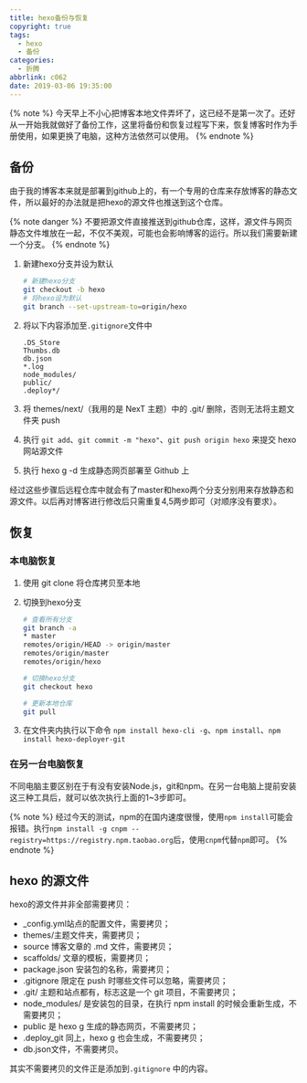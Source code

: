 ```yaml
---
title: hexo备份与恢复
copyright: true
tags:
  - hexo
  - 备份
categories:
  - 折腾
abbrlink: c062
date: 2019-03-06 19:35:00
---
```


{% note %}
今天早上不小心把博客本地文件弄坏了，这已经不是第一次了。还好从一开始我就做好了备份工作，这里将备份和恢复过程写下来，恢复博客时作为手册使用，如果更换了电脑，这种方法依然可以使用。
{% endnote %}
<!--more-->

## 备份

由于我的博客本来就是部署到github上的，有一个专用的仓库来存放博客的静态文件，所以最好的办法就是把hexo的源文件也推送到这个仓库。

{% note danger %}
不要把源文件直接推送到github仓库，这样，源文件与网页静态文件堆放在一起，不仅不美观，可能也会影响博客的运行。所以我们需要新建一个分支。
{% endnote %}

1. 新建hexo分支并设为默认

    ```bash
    # 新建hexo分支
    git checkout -b hexo
    # 将hexo设为默认
    git branch --set-upstream-to=origin/hexo
    ```

2. 将以下内容添加至`.gitignore`文件中

    ```
    .DS_Store
    Thumbs.db
    db.json
    *.log
    node_modules/
    public/
    .deploy*/
    ```

3. 将 themes/next/（我用的是 NexT 主题）中的 .git/ 删除，否则无法将主题文件夹 push

4. 执行 `git add`、`git commit -m "hexo"`、`git push origin hexo` 来提交 hexo 网站源文件

5. 执行 hexo g -d 生成静态网页部署至 Github 上

经过这些步骤后远程仓库中就会有了master和hexo两个分支分别用来存放静态和源文件。以后再对博客进行修改后只需重复4,5两步即可（对顺序没有要求）。

## 恢复

### 本电脑恢复

1. 使用 git clone 将仓库拷贝至本地

2. 切换到hexo分支

    ```bash
    # 查看所有分支
    git branch -a
    * master
    remotes/origin/HEAD -> origin/master
    remotes/origin/master
    remotes/origin/hexo

    # 切换hexo分支
    git checkout hexo

    # 更新本地仓库
    git pull
    ```

3. 在文件夹内执行以下命令 `npm install hexo-cli -g`、`npm install`、`npm install hexo-deployer-git`

### 在另一台电脑恢复

不同电脑主要区别在于有没有安装Node.js，git和npm。在另一台电脑上提前安装这三种工具后，就可以依次执行上面的1~3步即可。

{% note %}
经过今天的测试，npm的在国内速度很慢，使用`npm install`可能会报错。执行`npm install -g cnpm --registry=https://registry.npm.taobao.org`后，使用`cnpm`代替`npm`即可。
{% endnote %}

## hexo 的源文件

hexo的源文件并非全部需要拷贝：

- _config.yml站点的配置文件，需要拷贝；
- themes/主题文件夹，需要拷贝；
- source 博客文章的 .md 文件，需要拷贝；
- scaffolds/ 文章的模板，需要拷贝；
- package.json 安装包的名称，需要拷贝；
- .gitignore 限定在 push 时哪些文件可以忽略，需要拷贝；
- .git/ 主题和站点都有，标志这是一个 git 项目，不需要拷贝；
- node_modules/ 是安装包的目录，在执行 npm install 的时候会重新生成，不需要拷贝；
- public 是 hexo g 生成的静态网页，不需要拷贝；
- .deploy_git 同上，hexo g 也会生成，不需要拷贝；
- db.json文件，不需要拷贝。

其实不需要拷贝的文件正是添加到`.gitignore` 中的内容。